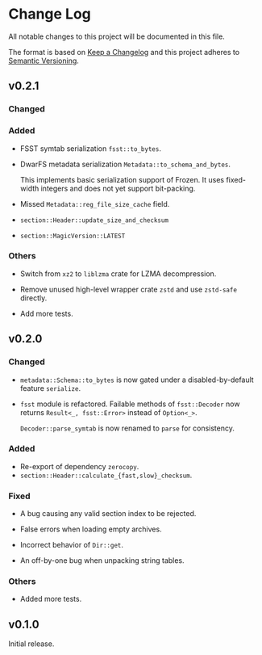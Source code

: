 # Change Log

All notable changes to this project will be documented in this file.

The format is based on [Keep a Changelog](https://keepachangelog.com/)
and this project adheres to [Semantic Versioning](https://semver.org/).

## v0.2.1

### Changed

### Added

- FSST symtab serialization `fsst::to_bytes`.

- DwarFS metadata serialization `Metadata::to_schema_and_bytes`.
  
  This implements basic serialization support of Frozen. It uses fixed-width
  integers and does not yet support bit-packing.

- Missed `Metadata::reg_file_size_cache` field.

- `section::Header::update_size_and_checksum`

- `section::MagicVersion::LATEST`

### Others

- Switch from `xz2` to `liblzma` crate for LZMA decompression.

- Remove unused high-level wrapper crate `zstd` and use `zstd-safe` directly.

- Add more tests.

## v0.2.0

### Changed

- `metadata::Schema::to_bytes` is now gated under a disabled-by-default
  feature `serialize`.

- `fsst` module is refactored. Failable methods of `fsst::Decoder` now returns
  `Result<_, fsst::Error>` instead of `Option<_>`.

  `Decoder::parse_symtab` is now renamed to `parse` for consistency.

### Added

- Re-export of dependency `zerocopy`.
- `section::Header::calculate_{fast,slow}_checksum`.

### Fixed

- A bug causing any valid section index to be rejected.

- False errors when loading empty archives.

- Incorrect behavior of `Dir::get`.

- An off-by-one bug when unpacking string tables.

### Others

- Added more tests.

## v0.1.0

Initial release.
